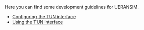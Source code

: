 Here you can find some development guidelines for UERANSIM.

- [Configuring the TUN interface](https://github.com/aligungr/UERANSIM/wiki/Configuring-the-TUN-interface)
- [Using the TUN interface](https://github.com/aligungr/UERANSIM/wiki/Using-the-TUN-interface)